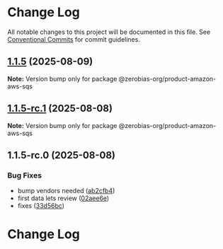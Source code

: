 # Change Log

All notable changes to this project will be documented in this file.
See [Conventional Commits](https://conventionalcommits.org) for commit guidelines.

## [1.1.5](https://github.com/zerobias-org/product/compare/@zerobias-org/product-amazon-aws-sqs@1.1.5-rc.1...@zerobias-org/product-amazon-aws-sqs@1.1.5) (2025-08-09)

**Note:** Version bump only for package @zerobias-org/product-amazon-aws-sqs





## [1.1.5-rc.1](https://github.com/zerobias-org/product/compare/@zerobias-org/product-amazon-aws-sqs@1.1.5-rc.0...@zerobias-org/product-amazon-aws-sqs@1.1.5-rc.1) (2025-08-08)

**Note:** Version bump only for package @zerobias-org/product-amazon-aws-sqs





## 1.1.5-rc.0 (2025-08-08)


### Bug Fixes

* bump vendors needed ([ab2cfb4](https://github.com/zerobias-org/product/commit/ab2cfb4a9cf2e3008e08b068f98011fec096c932))
* first data lets review ([02aee6e](https://github.com/zerobias-org/product/commit/02aee6e8c4f11675de7c63a00f4c8254a67a4dd7))
* fixes ([33d56bc](https://github.com/zerobias-org/product/commit/33d56bcaedf3fa5e3939a33c0fb57eda53539d05))





# Change Log
